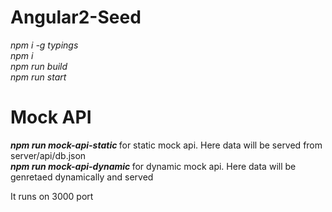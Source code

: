 # Angular2-Seed
<i>
npm i -g typings <br/>
npm i <br/>
npm run build <br />
npm run start
</i>

# Mock API
<i><b>npm run mock-api-static </b></i> for static mock api. Here data will be served from server/api/db.json <br/>
<i><b>npm run mock-api-dynamic </b></i> for dynamic mock api. Here data will be genretaed dynamically and served <br/>

It runs on 3000 port
